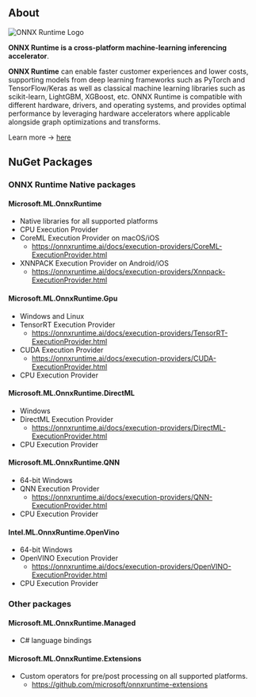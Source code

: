 ## About

![ONNX Runtime Logo](https://raw.githubusercontent.com/microsoft/onnxruntime/main/docs/images/ONNX_Runtime_logo_dark.png)

**ONNX Runtime is a cross-platform machine-learning inferencing accelerator**.

**ONNX Runtime** can enable faster customer experiences and lower costs, supporting models from deep learning frameworks such as PyTorch and TensorFlow/Keras as well as classical machine learning libraries such as scikit-learn, LightGBM, XGBoost, etc.
ONNX Runtime is compatible with different hardware, drivers, and operating systems, and provides optimal performance by leveraging hardware accelerators where applicable alongside graph optimizations and transforms.

Learn more &rarr; [here](https://www.onnxruntime.ai/docs)

## NuGet Packages

### ONNX Runtime Native packages

#### Microsoft.ML.OnnxRuntime
  - Native libraries for all supported platforms
  - CPU Execution Provider
  - CoreML Execution Provider on macOS/iOS
    - https://onnxruntime.ai/docs/execution-providers/CoreML-ExecutionProvider.html
  - XNNPACK Execution Provider on Android/iOS
    - https://onnxruntime.ai/docs/execution-providers/Xnnpack-ExecutionProvider.html

#### Microsoft.ML.OnnxRuntime.Gpu
  - Windows and Linux
  - TensorRT Execution Provider
    - https://onnxruntime.ai/docs/execution-providers/TensorRT-ExecutionProvider.html
  - CUDA Execution Provider
    - https://onnxruntime.ai/docs/execution-providers/CUDA-ExecutionProvider.html
  - CPU Execution Provider

#### Microsoft.ML.OnnxRuntime.DirectML
  - Windows
  - DirectML Execution Provider
    - https://onnxruntime.ai/docs/execution-providers/DirectML-ExecutionProvider.html
  - CPU Execution Provider

#### Microsoft.ML.OnnxRuntime.QNN
  - 64-bit Windows
  - QNN Execution Provider
    - https://onnxruntime.ai/docs/execution-providers/QNN-ExecutionProvider.html
  - CPU Execution Provider

#### Intel.ML.OnnxRuntime.OpenVino
  - 64-bit Windows
  - OpenVINO Execution Provider
    - https://onnxruntime.ai/docs/execution-providers/OpenVINO-ExecutionProvider.html
  - CPU Execution Provider


### Other packages

#### Microsoft.ML.OnnxRuntime.Managed
  - C# language bindings

#### Microsoft.ML.OnnxRuntime.Extensions
  - Custom operators for pre/post processing on all supported platforms.
    - https://github.com/microsoft/onnxruntime-extensions
